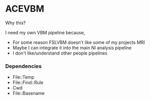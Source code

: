 # ACEVBM

Why this?

I need my own VBM pipeline because,

- For some reason FSLVBM doesn't like some of my projects MRI
- Maybe I can integrate it into the main NI analysis pipeline
- I don't like/understand other people pipelines

### Dependencies

- File::Temp
- File::Find::Rule
- Cwd
- File::Basename

